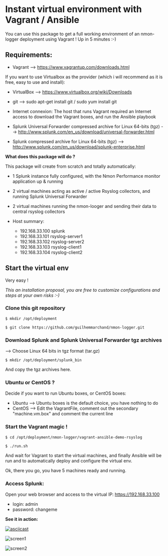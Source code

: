 
# Instant virtual environment with Vagrant / Ansible

You can use this package to get a full working environment of an nmon-logger deployment using Vagrant ! Up in 5 minutes :-)

## Requirements:

* Vagrant --> https://www.vagrantup.com/downloads.html

If you want to use Virtualbox as the provider (which i will recommend as it is free, easy to use and install):

* VirtualBox --> https://www.virtualbox.org/wiki/Downloads

* git --> sudo apt-get install git / sudo yum install git

* Internet connexion: The host that runs Vagrant required an Internet access to download the Vagrant boxes, and run the Ansible playbook

* Splunk Universal Forwarder compressed archive for Linux 64-bits (tgz) --> http://www.splunk.com/en_us/download/universal-forwarder.html

* Splunk compressed archive for Linux 64-bits (tgz) --> http://www.splunk.com/en_us/download/splunk-enterprise.html

**What does this package will do ?**

This package will create from scratch and totally automatically:

* 1 Splunk instance fully configured, with the Nmon Performance monitor application up & running

* 2 virtual machines acting as active / active Rsyslog collectors, and running Splunk Universal Forwarder

* 2 virtual machines running the nmon-looger and sending their data to central rsyslog collectors

* Host summary:

    * 192.168.33.100  splunk
    * 192.168.33.101  rsyslog-server1
    * 192.168.33.102  rsyslog-server2
    * 192.168.33.103  rsyslog-client1
    * 192.168.33.104  rsyslog-client2

## Start the virtual env

Very easy !

*This an installation proposal, you are free to customize configurations and steps at your own risks :-)*

### Clone this git repository

`$ mkdir /opt/deployment`

`$ git clone https://github.com/guilhemmarchand/nmon-logger.git`

### Download Splunk and Splunk Universal Forwarder tgz archives

--> Choose Linux 64 bits in tgz format (tar.gz)

`$ mkdir /opt/deployment/splunk_bin`

And copy the tgz archives here.

### Ubuntu or CentOS ?

Decide if you want to run Ubuntu boxes, or CentOS boxes:

- Ubuntu --> Ubuntu boxes is the default choice, you have nothing to do
- CentOS --> Edit the VagrantFile, comment out the secondary "machine.vm.box" and comment the current line

### Start the Vagrant magic !

`$ cd /opt/deployment/nmon-logger/vagrant-ansible-demo-rsyslog`

`$ ./run.sh`

And wait for Vagrant to start the virtual machines, and finally Ansible will be run and to automatically deploy and configure the virtual env.

Ok, there you go, you have 5 machines ready and running.

### Access Splunk:

Open your web browser and access to the virtual IP: https://192.168.33.100

* login: admin
* password: changeme

**See it in action:**

[![asciicast](https://asciinema.org/a/benu0f10r36njm8pntrbg7xoe.png)](https://asciinema.org/a/benu0f10r36njm8pntrbg7xoe?speed=15)

![screen1](vagrant-ansible-dmo-rsyslog/docs/screen1.png)

![screen2](vagrant-ansible-dmo-rsyslog/docs/screen2.png)
